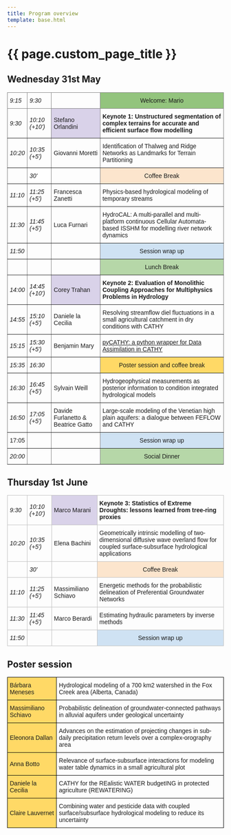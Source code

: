 ```yaml
---
title: Program overview
template: base.html
---
```


# {{ page.custom_page_title }}


## Wednesday 31st May

<style type="text/css">
.tg  {border-collapse:collapse;border-spacing:0;}
.tg td{border-color:black;border-style:solid;border-width:1px;font-family:Arial, sans-serif;font-size:14px;
  overflow:hidden;padding:10px 5px;word-break:normal;}
.tg th{border-color:black;border-style:solid;border-width:1px;font-family:Arial, sans-serif;font-size:14px;
  font-weight:normal;overflow:hidden;padding:10px 5px;word-break:normal;}
.tg .tg-u2iq{border-color:inherit;font-family:"Trebuchet MS", Helvetica, sans-serif !important;font-weight:bold;text-align:left;
  vertical-align:middle}
.tg .tg-5vuc{background-color:#93C47D;border-color:inherit;font-family:"Trebuchet MS", Helvetica, sans-serif !important;
  text-align:center;vertical-align:middle}
.tg .tg-qyua{border-color:inherit;font-family:"Trebuchet MS", Helvetica, sans-serif !important;font-style:italic;text-align:left;
  vertical-align:middle}
.tg .tg-cqhf{border-color:inherit;font-family:"Trebuchet MS", Helvetica, sans-serif !important;text-align:left;vertical-align:middle
  }
.tg .tg-he3d{background-color:#D9D2E9;border-color:inherit;font-family:"Trebuchet MS", Helvetica, sans-serif !important;
  text-align:left;vertical-align:middle}
.tg .tg-a7an{background-color:#FFF;border-color:inherit;font-family:"Trebuchet MS", Helvetica, sans-serif !important;
  font-style:italic;text-align:left;vertical-align:middle}
.tg .tg-i6hu{background-color:#FCE5CD;border-color:inherit;font-family:"Trebuchet MS", Helvetica, sans-serif !important;
  text-align:center;vertical-align:middle}
.tg .tg-epgx{background-color:#CFE2F3;border-color:inherit;font-family:"Trebuchet MS", Helvetica, sans-serif !important;
  text-align:center;vertical-align:middle}
.tg .tg-dkqa{background-color:#B6D7A8;border-color:inherit;font-family:"Trebuchet MS", Helvetica, sans-serif !important;
  text-align:center;vertical-align:middle}
.tg .tg-sr49{background-color:#FFD966;border-color:inherit;font-family:"Trebuchet MS", Helvetica, sans-serif !important;
  text-align:center;vertical-align:middle}
</style>
<table class="tg">
<thead>
  <tr>
    <th class="tg-qyua"><span style="font-weight:normal;font-style:italic">9:15</span></th>
    <th class="tg-qyua"><span style="font-weight:normal;font-style:italic">9:30</span></th>
    <th class="tg-cqhf"></th>
    <th class="tg-5vuc"><span style="font-weight:normal;background-color:#93C47D">Welcome: Mario</span></th>
  </tr>
</thead>
<tbody>
  <tr>
    <td class="tg-qyua"><span style="font-weight:normal;font-style:italic">9:30</span></td>
    <td class="tg-qyua"><span style="font-weight:normal;font-style:italic">10:10 (+10')</span></td>
    <td class="tg-he3d"><span style="font-weight:normal;background-color:#D9D2E9">Stefano Orlandini</span></td>
    <td class="tg-u2iq"><span style="font-weight:bold">Keynote 1: Unstructured segmentation of complex terrains for accurate and efficient surface flow modelling</span></td>
  </tr>
  <tr>
    <td class="tg-qyua"><span style="font-weight:normal;font-style:italic">10:20</span></td>
    <td class="tg-qyua"><span style="font-weight:normal;font-style:italic">10:35 (+5')</span></td>
    <td class="tg-cqhf">Giovanni Moretti</td>
    <td class="tg-cqhf">Identification of Thalweg and Ridge Networks as Landmarks for Terrain Partitioning</td>
  </tr>
  <tr>
    <td class="tg-cqhf"></td>
    <td class="tg-a7an"><span style="font-weight:normal;font-style:italic;background-color:#FFF">30'</span></td>
    <td class="tg-cqhf"></td>
    <td class="tg-i6hu"><span style="font-weight:normal;background-color:#FCE5CD">Coffee Break</span></td>
  </tr>
  <tr>
    <td class="tg-qyua"><span style="font-weight:normal;font-style:italic">11:10</span></td>
    <td class="tg-qyua"><span style="font-weight:normal;font-style:italic">11:25 (+5')</span></td>
    <td class="tg-cqhf">Francesca Zanetti</td>
    <td class="tg-cqhf">Physics-based hydrological modeling of temporary streams</td>
  </tr>
  <tr>
    <td class="tg-qyua"><span style="font-weight:normal;font-style:italic">11:30</span></td>
    <td class="tg-qyua"><span style="font-weight:normal;font-style:italic">11:45 (+5')</span></td>
    <td class="tg-cqhf">Luca Furnari</td>
    <td class="tg-cqhf">HydroCAL: A multi-parallel and multi-platform continuous Cellular Automata-based ISSHM for modelling river network dynamics</td>
  </tr>
  <tr>
    <td class="tg-qyua"><span style="font-weight:normal;font-style:italic">11:50</span></td>
    <td class="tg-qyua"></td>
    <td class="tg-cqhf"></td>
    <td class="tg-epgx"><span style="font-weight:normal;background-color:#CFE2F3">Session wrap up</span></td>
  </tr>
  <tr>
    <td class="tg-cqhf"></td>
    <td class="tg-cqhf"></td>
    <td class="tg-cqhf"></td>
    <td class="tg-dkqa"><span style="font-weight:normal;background-color:#B6D7A8">Lunch Break</span></td>
  </tr>
  <tr>
    <td class="tg-qyua"><span style="font-weight:normal;font-style:italic">14:00</span></td>
    <td class="tg-qyua"><span style="font-weight:normal;font-style:italic">14:45 (+10')</span></td>
    <td class="tg-he3d"><span style="font-weight:normal;background-color:#D9D2E9">Corey Trahan</span></td>
    <td class="tg-u2iq"><span style="font-weight:bold">Keynote 2: Evaluation of Monolithic Coupling Approaches for Multiphysics Problems in Hydrology</span></td>
  </tr>
  <tr>
    <td class="tg-qyua"><span style="font-weight:normal;font-style:italic">14:55</span></td>
    <td class="tg-qyua"><span style="font-weight:normal;font-style:italic">15:10 (+5')</span></td>
    <td class="tg-cqhf">Daniele la Cecilia</td>
    <td class="tg-cqhf">Resolving streamflow diel fluctuations in a small agricultural catchment in dry conditions with CATHY</td>
  </tr>
  <tr>
    <td class="tg-qyua"><span style="font-weight:normal;font-style:italic">15:15</span></td>
    <td class="tg-qyua"><span style="font-weight:normal;font-style:italic">15:30 (+5')</span></td>
    <td class="tg-cqhf">Benjamin Mary</td>
    <td class="tg-cqhf"><a target='_blank' href='https://github.com/CATHY-Org/CATHY_days_2023/blob/cc135c08e30fd976c48a0858ccd9636d513ad384/notebooks/Mary_CATHYdays_2023.ipynb'>pyCATHY: a python wrapper for Data Assimilation in CATHY</a></td>
  </tr>
  <tr>
    <td class="tg-qyua"><span style="font-weight:normal;font-style:italic">15:35</span></td>
    <td class="tg-qyua"><span style="font-weight:normal;font-style:italic">16:30</span></td>
    <td class="tg-cqhf"></td>
    <td class="tg-sr49"><span style="font-weight:normal;background-color:#FFD966">Poster session and coffee break</span></td>
  </tr>
  <tr>
    <td class="tg-qyua"><span style="font-weight:normal;font-style:italic">16:30</span></td>
    <td class="tg-qyua"><span style="font-weight:normal;font-style:italic">16:45 (+5')</span></td>
    <td class="tg-cqhf">Sylvain Weill</td>
    <td class="tg-cqhf">Hydrogeophysical measurements as posterior information to condition integrated hydrological models</td>
  </tr>
  <tr>
    <td class="tg-qyua"><span style="font-weight:normal;font-style:italic">16:50</span></td>
    <td class="tg-qyua"><span style="font-weight:normal;font-style:italic">17:05 (+5')</span></td>
    <td class="tg-cqhf">Davide Furlanetto &amp; Beatrice Gatto</td>
    <td class="tg-cqhf">Large-scale modeling of the Venetian high plain aquifers: a dialogue between FEFLOW and CATHY</td>
  </tr>
  <tr>
    <td class="tg-cqhf"><span style="font-weight:normal">17:05</span></td>
    <td class="tg-cqhf"></td>
    <td class="tg-cqhf"></td>
    <td class="tg-epgx"><span style="font-weight:normal;background-color:#CFE2F3">Session wrap up</span></td>
  </tr>
  <tr>
    <td class="tg-qyua"><span style="font-weight:normal;font-style:italic">20:00</span></td>
    <td class="tg-qyua"></td>
    <td class="tg-cqhf"></td>
    <td class="tg-dkqa"><span style="font-weight:normal;background-color:#B6D7A8">Social Dinner</span></td>
  </tr>
</tbody>
</table>



## Thursday 1st June


<style type="text/css">
.tg  {border-collapse:collapse;border-spacing:0;}
.tg td{border-color:black;border-style:solid;border-width:1px;font-family:Arial, sans-serif;font-size:14px;
  overflow:hidden;padding:10px 5px;word-break:normal;}
.tg th{border-color:black;border-style:solid;border-width:1px;font-family:Arial, sans-serif;font-size:14px;
  font-weight:normal;overflow:hidden;padding:10px 5px;word-break:normal;}
.tg .tg-tuma{border-color:#c0c0c0;font-weight:bold;text-align:left;vertical-align:middle}
.tg .tg-ve35{border-color:#c0c0c0;text-align:left;vertical-align:middle}
.tg .tg-6co2{border-color:#c0c0c0;font-style:italic;text-align:left;vertical-align:middle}
.tg .tg-uevt{background-color:#D9D2E9;border-color:#c0c0c0;text-align:left;vertical-align:middle}
.tg .tg-wg4i{background-color:#FCE5CD;border-color:#c0c0c0;text-align:center;vertical-align:middle}
.tg .tg-sz3l{background-color:#CFE2F3;border-color:#c0c0c0;text-align:center;vertical-align:middle}
</style>
<table class="tg">
<thead>
  <tr>
    <th class="tg-6co2"><span style="font-weight:normal;font-style:italic">9:30</span></th>
    <th class="tg-6co2"><span style="font-weight:normal;font-style:italic">10:10 (+10')</span></th>
    <th class="tg-uevt"><span style="font-weight:normal;background-color:#D9D2E9">Marco Marani</span></th>
    <th class="tg-tuma"><span style="font-weight:bold">Keynote 3: Statistics of Extreme Droughts: lessons learned from tree-ring proxies</span></th>
  </tr>
</thead>
<tbody>
  <tr>
    <td class="tg-6co2"><span style="font-weight:normal;font-style:italic">10:20</span></td>
    <td class="tg-6co2"><span style="font-weight:normal;font-style:italic">10:35 (+5')</span></td>
    <td class="tg-ve35"><span style="font-weight:normal">Elena Bachini</span></td>
    <td class="tg-ve35"><span style="font-weight:normal">Geometrically intrinsic modelling of two-dimensional diffusive wave overland flow for coupled surface-subsurface hydrological applications</span></td>
  </tr>
  <tr>
    <td class="tg-ve35"></td>
    <td class="tg-6co2"><span style="font-weight:normal;font-style:italic">30'</span></td>
    <td class="tg-ve35"></td>
    <td class="tg-wg4i"><span style="font-weight:normal;background-color:#FCE5CD">Coffee Break</span></td>
  </tr>
  <tr>
    <td class="tg-6co2"><span style="font-weight:normal;font-style:italic">11:10</span></td>
    <td class="tg-6co2"><span style="font-weight:normal;font-style:italic">11:25 (+5')</span></td>
    <td class="tg-ve35">Massimiliano Schiavo</td>
    <td class="tg-ve35"><span style="font-weight:normal">Energetic methods for the probabilistic delineation of Preferential Groundwater Networks</span></td>
  </tr>
  <tr>
    <td class="tg-6co2"><span style="font-weight:normal;font-style:italic">11:30</span></td>
    <td class="tg-6co2"><span style="font-weight:normal;font-style:italic">11:45 (+5')</span></td>
    <td class="tg-ve35"><span style="font-weight:normal">Marco Berardi</span></td>
    <td class="tg-ve35"><span style="font-weight:normal">Estimating hydraulic parameters by inverse methods </span></td>
  </tr>
  <tr>
    <td class="tg-6co2"><span style="font-weight:normal;font-style:italic">11:50</span></td>
    <td class="tg-ve35"></td>
    <td class="tg-ve35"></td>
    <td class="tg-sz3l"><span style="font-weight:normal;background-color:#CFE2F3">Session wrap up</span></td>
  </tr>
</tbody>
</table>


## Poster session

<style type="text/css">
.tg  {border-collapse:collapse;border-spacing:0;}
.tg td{border-color:black;border-style:solid;border-width:1px;font-family:Arial, sans-serif;font-size:14px;
  overflow:hidden;padding:10px 5px;word-break:normal;}
.tg th{border-color:black;border-style:solid;border-width:1px;font-family:Arial, sans-serif;font-size:14px;
  font-weight:normal;overflow:hidden;padding:10px 5px;word-break:normal;}
.tg .tg-cly1{text-align:left;vertical-align:middle}
.tg .tg-ouwv{background-color:#FFD966;text-align:left;vertical-align:middle}
</style>
<table class="tg">
<thead>
  <tr>
    <th class="tg-ouwv"><span style="font-weight:normal;background-color:#FFD966">Bárbara Meneses</span></th>
    <th class="tg-cly1"><span style="font-weight:normal">Hydrological modeling of a 700 km2 watershed in the Fox Creek area (Alberta, Canada)</span></th>
  </tr>
</thead>
<tbody>
  <tr>
    <td class="tg-ouwv"><span style="font-weight:normal;background-color:#FFD966">Massimiliano Schiavo</span></td>
    <td class="tg-cly1"><span style="font-weight:normal">Probabilistic delineation of groundwater-connected pathways in alluvial aquifers under geological uncertainty</span><br></td>
  </tr>
  <tr>
    <td class="tg-ouwv"><span style="font-weight:normal;background-color:#FFD966">Eleonora Dallan </span></td>
    <td class="tg-cly1"><span style="font-weight:normal">Advances on the estimation of projecting changes in sub-daily precipitation return levels over a complex-orography area</span></td>
  </tr>
  <tr>
    <td class="tg-ouwv"><span style="font-weight:normal;background-color:#FFD966">Anna Botto</span></td>
    <td class="tg-cly1"><span style="font-weight:normal">Relevance of surface-subsurface interactions for modeling water table dynamics in a small agricultural plot</span></td>
  </tr>
  <tr>
    <td class="tg-ouwv"><span style="font-weight:normal;background-color:#FFD966">Daniele la Cecilia</span></td>
    <td class="tg-cly1"><span style="font-weight:normal">CATHY for the REalistic WATER budgetING in protected agriculture (REWATERING)</span></td>
  </tr>
  <tr>
    <td class="tg-ouwv"><span style="font-weight:normal;background-color:#FFD966">Claire Lauvernet</span></td>
    <td class="tg-cly1"><span style="font-weight:normal">Combining water and pesticide data with coupled surface/subsurface hydrological modeling to reduce its uncertainty</span></td>
  </tr>
</tbody>
</table>





